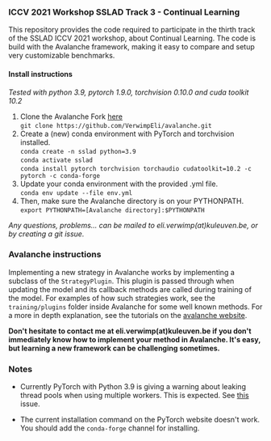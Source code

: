 ### ICCV 2021 Workshop SSLAD Track 3 - Continual Learning

This repository provides the code required to participate in the
thirth track of the SSLAD ICCV 2021 workshop, about Continual
Learning. The code is build with the Avalanche framework, making
it easy to compare and setup very customizable benchmarks.

#### Install instructions 

*Tested with python 3.9, pytorch 1.9.0, torchvision 0.10.0 and 
cuda toolkit 10.2* 

1. Clone the Avalanche Fork [here](https://github.com/VerwimpEli/avalanche) \
`git clone https://github.com/VerwimpEli/avalanche.git`
2. Create a (new) conda environment with PyTorch and torchvision installed. \
`conda create -n sslad python=3.9` \
`conda activate sslad` \
`conda install pytorch torchvision torchaudio cudatoolkit=10.2 -c pytorch -c conda-forge`
3. Update your conda environment with the provided .yml file. \
`conda env update --file env.yml`
4. Then, make sure the Avalanche directory is on your PYTHONPATH. \
`export PYTHONPATH=[Avalanche directory]:$PYTHONPATH`

*Any questions, problems... can be mailed to 
eli.verwimp(at)kuleuven.be, or by creating a git issue.* 

### Avalanche instructions

Implementing a new strategy in Avalanche works by implementing a
subclass of the `StrategyPlugin`. This plugin is passed through 
when updating the model and its callback methods are called during training
of the model. For examples of how such strategies work, see the `training/plugins` 
folder inside Avalanche for some well known methods. For a more in depth explanation, 
see the tutorials on the [avalanche website](https://avalanche.continualai.org/from-zero-to-hero-tutorial/04_training).

**Don't hesitate to contact me at eli.verwimp(at)kuleuven.be if you don't immediately
know how to implement your method in Avalanche. It's easy, but learning a new framework 
can be challenging sometimes.**

### Notes
* Currently PyTorch with Python 3.9 is giving a warning about leaking thread pools 
when using multiple workers. This is expected. See [this](https://github.com/pytorch/pytorch/issues/60171)
  issue.
    
* The current installation command on the PyTorch website doesn't work. You should
add the `conda-forge` channel for installing.
